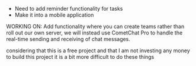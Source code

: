 * Need to add reminder functionality for tasks
* Make it into a mobile application

WORKING ON:
Add functionality where you can create teams
rather than roll out our own server, we will instead use CometChat Pro to handle the real-time sending and receiving of chat messages.

considering that this is a free project and that I am not investing any money to build this project it is a bit more difficult to do these things
